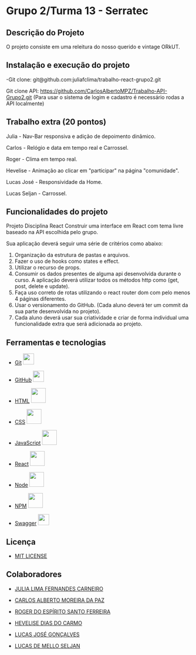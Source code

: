 # Grupo 2/Turma 13 - Serratec

## Descrição do Projeto
<p>O projeto consiste em uma releitura do nosso querido e vintage ORkUT.</p>

## Instalação e execução do projeto
<p>-Git clone: git@github.com:juliafclima/trabalho-react-grupo2.git</p>

Git clone API: https://github.com/CarlosAlbertoMPZ/Trabalho-API-Grupo2.git
(Para usar o sistema de logim e cadastro é necessário rodas a API localmente)

## Trabalho extra (20 pontos)

Julia - Nav-Bar responsiva e adição de depoimento dinâmico.

Carlos - Relógio e data em tempo real e Carrossel.

Roger - Clima em tempo real.

Hevelise - Animação ao clicar em "participar" na página "comunidade".

Lucas José - Responsividade da Home. 

Lucas Seljan - Carrossel.

## Funcionalidades do projeto

Projeto Disciplina React
Construir uma interface em React com tema livre baseado na API escolhida pelo grupo.

Sua aplicação deverá seguir uma série de critérios como abaixo:
1) Organização da estrutura de pastas e arquivos.
2) Fazer o uso de hooks como states e effect.
3) Utilizar o recurso de props.
4) Consumir os dados presentes de alguma api desenvolvida durante o curso. A aplicação deverá utilizar todos os métodos http como (get, post, delete e update).
5) Faça uso correto de rotas utilizando o react router dom com pelo menos 4 páginas diferentes.
6) Usar o versionamento do GitHub. (Cada aluno deverá ter um commit da sua parte desenvolvida no projeto).
7) Cada aluno deverá usar sua criatividade e criar de forma individual uma funcionalidade extra que será adicionada ao projeto.

## Ferramentas e tecnologias

- [Git](https://git-scm.com/) <img loading="lazy" src="https://cdn.jsdelivr.net/gh/devicons/devicon/icons/git/git-original.svg" width="30" height="30"/>

- [GitHub](https://github.com/) <img loading="lazy" src="https://cdn.jsdelivr.net/gh/devicons/devicon/icons/github/github-original.svg" width="30" height="30"/>

- [HTML](https://developer.mozilla.org/pt-BR/docs/Web/HTML) <img loading="lazy" src="https://cdn.jsdelivr.net/gh/devicons/devicon/icons/html5/html5-original.svg" width="40" height="40"/> 

- [CSS](https://developer.mozilla.org/pt-BR/docs/Web/CSS) <img loading="lazy" src="https://cdn.jsdelivr.net/gh/devicons/devicon/icons/css3/css3-original.svg" width="40" height="40"/>

- [JavaScript](https://developer.mozilla.org/pt-BR/docs/Web/JavaScript) <img loading="lazy" src="https://cdn.jsdelivr.net/gh/devicons/devicon/icons/javascript/javascript-original.svg" width="40" height="40"/>

- [React](https://react.dev/) <img loading="lazy" src="https://cdn.jsdelivr.net/gh/devicons/devicon/icons/react/react-original-wordmark.svg" width="40" height="40"/>

- [Node](https://nodejs.org/en) <img loading="lazy" src="https://cdn.jsdelivr.net/gh/devicons/devicon/icons/nodejs/nodejs-original-wordmark.svg" width="40" height="40"/>

- [NPM](https://www.npmjs.com/) <img loading="lazy" src="https://cdn.jsdelivr.net/gh/devicons/devicon/icons/npm/npm-original-wordmark.svg" width="40" height="40"/>

- [Swagger](https://swagger.io/) <img loading="lazy" src="https://cdn4.iconfinder.com/data/icons/colorful-design-basic-icons-1/550/coding_code_green-512.png" width="30" height="30"/>
          
## Licença 
- [MIT LICENSE](https://opensource.org/license/mit/)

## Colaboradores
- [JULIA LIMA FERNANDES CARNEIRO](https://github.com/juliafclima)

- [CARLOS ALBERTO MOREIRA DA PAZ](https://github.com/CarlosAlbertoMPZ)

- [ROGER DO ESPÍRITO SANTO FERREIRA](https://github.com/ferreirarogeer)
 
- [HEVELISE DIAS DO CARMO](https://github.com/Hevelise-Liz)
   
- [LUCAS JOSÉ GONÇALVES](https://github.com/Lucas-Jose-Goncalves)
     
- [LUCAS DE MELLO SELJAN](https://github.com/Lucas-Seljan)
